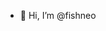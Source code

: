 - 👋 Hi, I’m @fishneo

<!---
fishneo/fishneo is a ✨ special ✨ repository because its `README.md` (this file) appears on your GitHub profile.
You can click the Preview link to take a look at your changes.
--->
